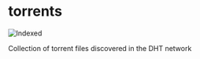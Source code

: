 torrents 
========
![Indexed](https://img.shields.io/badge/indexed-217049-blue)

Collection of torrent files discovered in the DHT network
